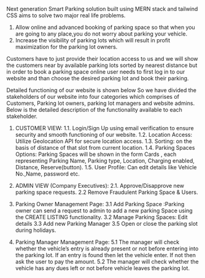 Next generation Smart Parking solution built using MERN stack and tailwind CSS aims to solve two major real life problems.
1. Allow online and advanced booking of parking space so that when you are going to any place,you do not worry about parking your vehicle.
2. Increase the visibility of parking lots which will result in profit maximization for the parking lot owners.

Customers have to just provide their location access to us and we will show the customers near by available parking lots sorted by nearest distance but in order to book a parking space online user needs to first log in to our website and than choose the desired parking lot and book their parking.

Detailed functioning of our website is shown below
So we have divided the stakeholders of our website into four categories which comprises of Customers, Parking lot owners, parking lot managers and website admins. Below is the detailed description of the functionality available to each stakeholder.

1. CUSTOMER VIEW:
 1.1. Login/Sign Up using email verification to ensure security and smooth functioning of our website.
 1.2. Location Access: Utilize Geolocation API for secure location access.
 1.3. Sorting: on the basis of distance of that slot from current location.
 1.4. Parking Spaces Options: Parking Spaces will be shown in the form Cards , each
 representing Parking Name, Parking type, Location, Charging enabled, Distance, Reserve(button).
 1.5. User Profile: Can edit details like Vehicle No.,Name, password etc.
 
2. ADMIN VIEW (Company Executives):
 2.1. Approve/Disapprove new parking space requests.
 2.2 Remove Fraudulent Parking Space & Users.
   
3) Parking Owner Management Page:
 3.1 Add Parking Space :Parking owner can send a request to admin to add a new parking Space using the CREATE LISTING functionality.
 3.2 Manage Parking Spaces: Edit details
 3.3 Add new Parking Manager
 3.5 Open or close the parking slot during holidays.
   
 5) Parking Manager Management Page:
 5.1 The manager will check whether the vehicle’s entry is already present or not before entering into the parking lot.
 If an entry is found then let the vehicle enter. If not then ask the user to pay the amount.
 5.2 The manager will check whether the vehicle has any dues left or not before vehicle leaves the parking lot.
